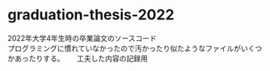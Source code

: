 ﻿# graduation-thesis-2022
2022年大学4年生時の卒業論文のソースコード  
プログラミングに慣れていなかったので汚かったり似たようなファイルがいくつかあったりする。　　
工夫した内容の記録用
